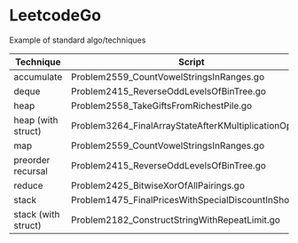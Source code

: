 # LeetcodeGo

Example of standard algo/techniques


| Technique  | Script |
| ------------- | ------------- |
| accumulate | Problem2559_CountVowelStringsInRanges.go |
| deque | Problem2415_ReverseOddLevelsOfBinTree.go |
| heap | Problem2558_TakeGiftsFromRichestPile.go |
| heap (with struct) | Problem3264_FinalArrayStateAfterKMultiplicationOpsI.go |
| map | Problem2559_CountVowelStringsInRanges.go |
| preorder recursal | Problem2415_ReverseOddLevelsOfBinTree.go |
| reduce | Problem2425_BitwiseXorOfAllPairings.go |
| stack | Problem1475_FinalPricesWithSpecialDiscountInShop.go |
| stack (with struct) | Problem2182_ConstructStringWithRepeatLimit.go |


